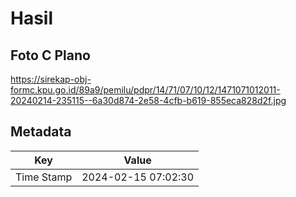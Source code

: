 # Hasil

## Foto C Plano

https://sirekap-obj-formc.kpu.go.id/89a9/pemilu/pdpr/14/71/07/10/12/1471071012011-20240214-235115--6a30d874-2e58-4cfb-b619-855eca828d2f.jpg


## Metadata

| Key        | Value               |
| ---------- | ------------------- |
| Time Stamp | 2024-02-15 07:02:30 |



